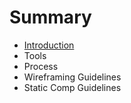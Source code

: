 # Summary

* [Introduction](README.md)
* Tools
* Process
* Wireframing Guidelines
* Static Comp Guidelines

